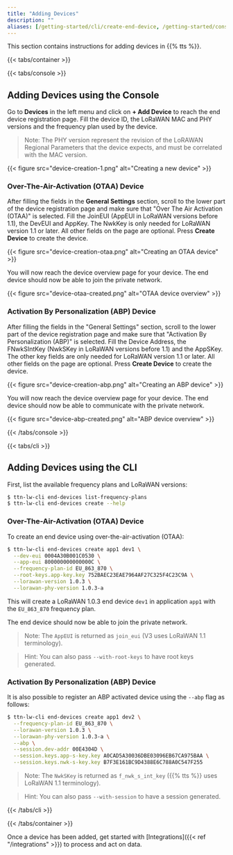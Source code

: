```yaml
---
title: "Adding Devices"
description: ""
aliases: [/getting-started/cli/create-end-device, /getting-started/console/create-end-device]
---
```


This section contains instructions for adding devices in {{% tts %}}.

<!--more-->

{{< tabs/container >}}

{{< tabs/console >}}

## Adding Devices using the Console

Go to **Devices** in the left menu and click on **+ Add Device** to reach the end device registration page. Fill the device ID, the LoRaWAN MAC and PHY versions and the frequency plan used by the device.

> Note: The PHY version represent the revision of the LoRAWAN Regional Parameters that the device expects, and must be correlated with the MAC version.

{{< figure src="device-creation-1.png" alt="Creating a new device" >}}

### Over-The-Air-Activation (OTAA) Device

After filling the fields in the **General Settings** section, scroll to the lower part of the device registration page and make sure that "Over The Air Activation (OTAA)" is selected. Fill the JoinEUI (AppEUI in LoRaWAN versions before 1.1), the DevEUI and AppKey. The NwkKey is only needed for LoRaWAN version 1.1 or later. All other fields on the page are optional. Press **Create Device** to create the device.

{{< figure src="device-creation-otaa.png" alt="Creating an OTAA device" >}}

You will now reach the device overview page for your device. The end device should now be able to join the private network.

{{< figure src="device-otaa-created.png" alt="OTAA device overview" >}}

### Activation By Personalization (ABP) Device

After filling the fields in the "General Settings" section, scroll to the lower part of the device registration page and make sure that "Activation By Personalization (ABP)" is selected. Fill the Device Address, the FNwkSIntKey (NwkSKey in LoRaWAN versions before 1.1) and the AppSKey. The other key fields are only needed for LoRaWAN version 1.1 or later. All other fields on the page are optional. Press **Create Device** to create the device.

{{< figure src="device-creation-abp.png" alt="Creating an ABP device" >}}

You will now reach the device overview page for your device. The end device should now be able to communicate with the private network.

{{< figure src="device-abp-created.png" alt="ABP device overview" >}}

{{< /tabs/console >}}

{{< tabs/cli >}}

## Adding Devices using the CLI

First, list the available frequency plans and LoRaWAN versions:

```bash
$ ttn-lw-cli end-devices list-frequency-plans
$ ttn-lw-cli end-devices create --help
```

### Over-The-Air-Activation (OTAA) Device

To create an end device using over-the-air-activation (OTAA):

```bash
$ ttn-lw-cli end-devices create app1 dev1 \
  --dev-eui 0004A30B001C0530 \
  --app-eui 800000000000000C \
  --frequency-plan-id EU_863_870 \
  --root-keys.app-key.key 752BAEC23EAE7964AF27C325F4C23C9A \
  --lorawan-version 1.0.3 \
  --lorawan-phy-version 1.0.3-a
```

This will create a LoRaWAN 1.0.3 end device `dev1` in application `app1` with the `EU_863_870` frequency plan.

The end device should now be able to join the private network.

>Note: The `AppEUI` is returned as `join_eui` (V3 uses LoRaWAN 1.1 terminology).

>Hint: You can also pass `--with-root-keys` to have root keys generated.

### Activation By Personalization (ABP) Device

It is also possible to register an ABP activated device using the `--abp` flag as follows:

```bash
$ ttn-lw-cli end-devices create app1 dev2 \
  --frequency-plan-id EU_863_870 \
  --lorawan-version 1.0.3 \
  --lorawan-phy-version 1.0.3-a \
  --abp \
  --session.dev-addr 00E4304D \
  --session.keys.app-s-key.key A0CAD5A30036DBE03096EB67CA975BAA \
  --session.keys.nwk-s-key.key B7F3E161BC9D4388E6C788A0C547F255
```

>Note: The `NwkSKey` is returned as `f_nwk_s_int_key` ({{% tts %}} uses LoRaWAN 1.1 terminology).

>Hint: You can also pass `--with-session` to have a session generated.

{{< /tabs/cli >}}

{{< /tabs/container >}}

Once a device has been added, get started with [Integrations]({{< ref "/integrations" >}}) to process and act on data.
